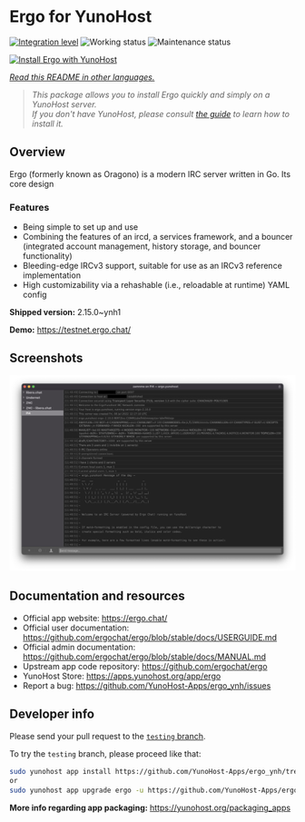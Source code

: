 <!--
N.B.: This README was automatically generated by <https://github.com/YunoHost/apps/tree/master/tools/readme_generator>
It shall NOT be edited by hand.
-->

# Ergo for YunoHost

[![Integration level](https://apps.yunohost.org/badge/integration/ergo)](https://ci-apps.yunohost.org/ci/apps/ergo/)
![Working status](https://apps.yunohost.org/badge/state/ergo)
![Maintenance status](https://apps.yunohost.org/badge/maintained/ergo)

[![Install Ergo with YunoHost](https://install-app.yunohost.org/install-with-yunohost.svg)](https://install-app.yunohost.org/?app=ergo)

*[Read this README in other languages.](./ALL_README.md)*

> *This package allows you to install Ergo quickly and simply on a YunoHost server.*  
> *If you don't have YunoHost, please consult [the guide](https://yunohost.org/install) to learn how to install it.*

## Overview

Ergo (formerly known as Oragono) is a modern IRC server written in Go. Its core design 

### Features

- Being simple to set up and use
- Combining the features of an ircd, a services framework, and a bouncer (integrated account management, history storage, and bouncer functionality)
- Bleeding-edge IRCv3 support, suitable for use as an IRCv3 reference implementation
- High customizability via a rehashable (i.e., reloadable at runtime) YAML config



**Shipped version:** 2.15.0~ynh1

**Demo:** <https://testnet.ergo.chat/>

## Screenshots

![Screenshot of Ergo](./doc/screenshots/textual.jpg)

## Documentation and resources

- Official app website: <https://ergo.chat/>
- Official user documentation: <https://github.com/ergochat/ergo/blob/stable/docs/USERGUIDE.md>
- Official admin documentation: <https://github.com/ergochat/ergo/blob/stable/docs/MANUAL.md>
- Upstream app code repository: <https://github.com/ergochat/ergo>
- YunoHost Store: <https://apps.yunohost.org/app/ergo>
- Report a bug: <https://github.com/YunoHost-Apps/ergo_ynh/issues>

## Developer info

Please send your pull request to the [`testing` branch](https://github.com/YunoHost-Apps/ergo_ynh/tree/testing).

To try the `testing` branch, please proceed like that:

```bash
sudo yunohost app install https://github.com/YunoHost-Apps/ergo_ynh/tree/testing --debug
or
sudo yunohost app upgrade ergo -u https://github.com/YunoHost-Apps/ergo_ynh/tree/testing --debug
```

**More info regarding app packaging:** <https://yunohost.org/packaging_apps>
